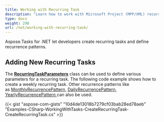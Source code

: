 ```yaml
---
title: Working with Recurring Task
description: "Learn how to work with Microsoft Project (MPP/XML) recurring tasks and recurrence patterns using Aspose.Tasks for .NET."
type: docs
weight: 290
url: /net/working-with-recurring-task/
---
```


Aspose.Tasks for .NET let developers create recurring tasks and define recurrence patterns.

## **Adding New Recurring Tasks**
The [**RecurringTaskParameters**](https://apireference.aspose.com/tasks/net/aspose.tasks/RecurringTaskParameters) class can be used to define various parameters for a recurring task. The following code example shows how to create a weekly recurring task. Other recurrence patterns like as [MonthlyRecurrencePattern](https://apireference.aspose.com/tasks/net/aspose.tasks/monthlyrecurrencepattern), [DailyRecurrencePattern](https://apireference.aspose.com/tasks/net/aspose.tasks/DailyRecurrencePattern), [YearlyRecurrencePattern ](https://apireference.aspose.com/tasks/net/aspose.tasks/YearlyRecurrencePattern)can also be used.

{{< gist "aspose-com-gists" "10d4de13018b7279cf03bab28ed78aeb" "Examples-CSharp-WorkingWithTasks-CreateRecurringTask-CreateRecurringTask.cs" >}}
